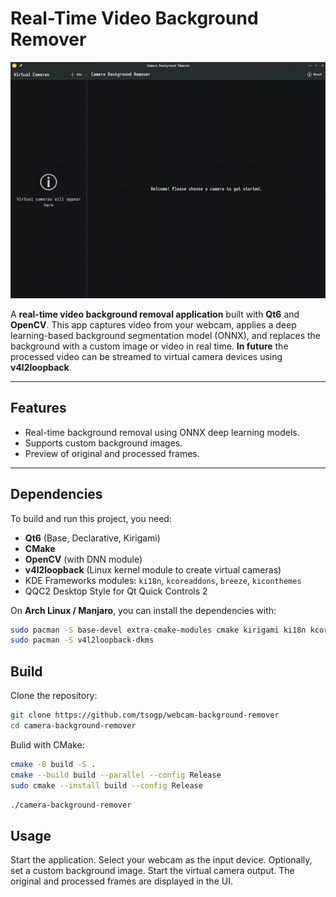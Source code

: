 # Real-Time Video Background Remover

![demo](https://github.com/tsogp/webcam-background-remover/blob/main/assets/video.gif)

A **real-time video background removal application** built with **Qt6** and **OpenCV**. This app captures video from your webcam, applies a deep learning-based background segmentation model (ONNX), and replaces the background with a custom image or video in real time. **In future** the processed video can be streamed to virtual camera devices using **v4l2loopback**.

---

## Features

- Real-time background removal using ONNX deep learning models.
- Supports custom background images.
- Preview of original and processed frames.

---

## Dependencies

To build and run this project, you need:

- **Qt6** (Base, Declarative, Kirigami)
- **CMake**
- **OpenCV** (with DNN module)
- **v4l2loopback** (Linux kernel module to create virtual cameras)
- KDE Frameworks modules: `ki18n`, `kcoreaddons`, `breeze`, `kiconthemes`
- QQC2 Desktop Style for Qt Quick Controls 2

On **Arch Linux / Manjaro**, you can install the dependencies with:

```bash
sudo pacman -S base-devel extra-cmake-modules cmake kirigami ki18n kcoreaddons breeze kiconthemes qt6-base qt6-declarative qqc2-desktop-style
sudo pacman -S v4l2loopback-dkms
```

## Build

Clone the repository:

```bash
git clone https://github.com/tsogp/webcam-background-remover
cd camera-background-remover
```

Bulid with CMake:
```bash
cmake -B build -S .
cmake --build build --parallel --config Release
sudo cmake --install build --config Release
```

```bash
./camera-background-remover
```

## Usage

Start the application. Select your webcam as the input device. Optionally, set a custom background image. Start the virtual camera output. The original and processed frames are displayed in the UI.
